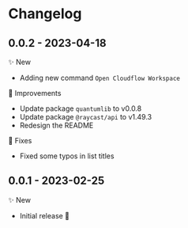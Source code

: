 # Changelog



## 0.0.2 - 2023-04-18

✨ New

- Adding new command `Open Cloudflow Workspace`

💎 Improvements

- Update package `quantumlib` to v0.0.8
- Update package `@raycast/api` to v1.49.3
- Redesign the README

🐞 Fixes

- Fixed some typos in list titles

## 0.0.1 - 2023-02-25

✨ New

- Initial release 🥳
